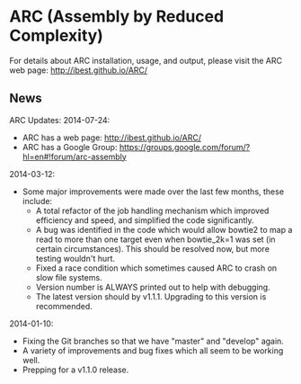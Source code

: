 # ARC (Assembly by Reduced Complexity)

For details about ARC installation, usage, and output, please visit the ARC web page: http://ibest.github.io/ARC/


## News

ARC Updates:
2014-07-24:
* ARC has a web page: http://ibest.github.io/ARC/
* ARC has a Google Group: https://groups.google.com/forum/?hl=en#!forum/arc-assembly

2014-03-12:
* Some major improvements were made over the last few months, these include:
    * A total refactor of the job handling mechanism which improved efficiency and speed, and simplified the code significantly.
    * A bug was identified in the code which would allow bowtie2 to map a read to more than one target even when bowtie_2k=1 was set (in certain circumstances). This should be resolved now, but more testing wouldn't hurt.
    * Fixed a race condition which sometimes caused ARC to crash on slow file systems.
    * Version number is ALWAYS printed out to help with debugging.
    * The latest version should by v1.1.1. Upgrading to this version is recommended.

2014-01-10:
* Fixing the Git branches so that we have "master" and "develop" again.
* A variety of improvements and bug fixes which all seem to be working well.
* Prepping for a v1.1.0 release.
